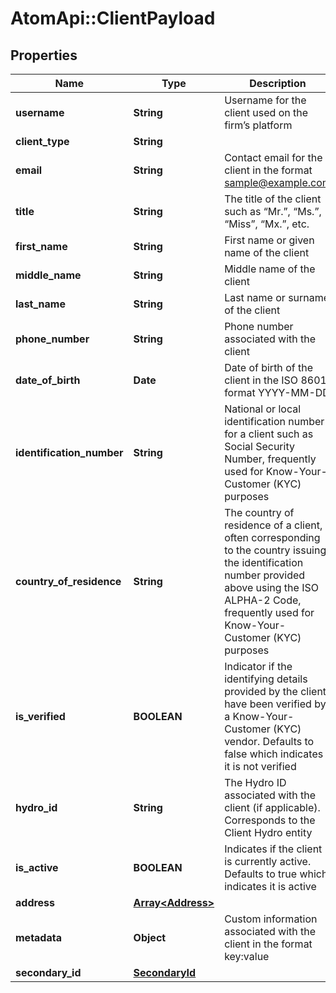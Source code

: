 # AtomApi::ClientPayload

## Properties
Name | Type | Description | Notes
------------ | ------------- | ------------- | -------------
**username** | **String** | Username for the client used on the firm’s platform | 
**client_type** | **String** |  | 
**email** | **String** | Contact email for the client in the format sample@example.com | [optional] 
**title** | **String** | The title of the client such as “Mr.”, “Ms.”, “Miss”, “Mx.”, etc. | [optional] 
**first_name** | **String** | First name or given name of the client | [optional] 
**middle_name** | **String** | Middle name of the client | [optional] 
**last_name** | **String** | Last name or surname of the client | [optional] 
**phone_number** | **String** | Phone number associated with the client | [optional] 
**date_of_birth** | **Date** | Date of birth of the client in the ISO 8601 format YYYY-MM-DD | [optional] 
**identification_number** | **String** | National or local identification number for a client such as Social Security Number, frequently used for Know-Your-Customer (KYC) purposes | [optional] 
**country_of_residence** | **String** | The country of residence of a client, often corresponding to the country issuing the identification number provided above using the ISO ALPHA-2 Code, frequently used for Know-Your-Customer (KYC) purposes | [optional] 
**is_verified** | **BOOLEAN** | Indicator if the identifying details provided by the client have been verified by a Know-Your-Customer (KYC) vendor. Defaults to false which indicates it is not verified | [optional] [default to false]
**hydro_id** | **String** | The Hydro ID associated with the client (if applicable). Corresponds to the Client Hydro entity | [optional] 
**is_active** | **BOOLEAN** | Indicates if the client is currently active. Defaults to true which indicates it is active | [optional] [default to true]
**address** | [**Array&lt;Address&gt;**](Address.md) |  | [optional] 
**metadata** | **Object** | Custom information associated with the client in the format key:value | [optional] 
**secondary_id** | [**SecondaryId**](SecondaryId.md) |  | [optional] 


